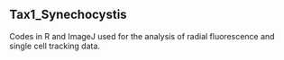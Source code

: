 ## Tax1_Synechocystis
Codes in R and ImageJ used for the analysis of radial fluorescence and single cell tracking data.

